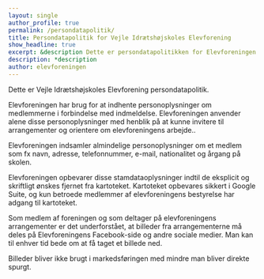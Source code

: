 ```yaml
---
layout: single
author_profile: true
permalink: /persondatapolitik/
title: Persondatapolitik for Vejle Idrætshøjskoles Elevforening
show_headline: true
excerpt: &description Dette er persondatapolitikken for Elevforeningen på Vejle Idrætshøjskole.
description: *description
author: elevforeningen
---
```


Dette er Vejle Idrætshøjskoles Elevforening persondatapolitik.

Elevforeningen har brug for at indhente personoplysninger om medlemmerne i forbindelse med indmeldelse. Elevforeningen anvender alene disse personoplysninger med henblik på at kunne invitere til arrangementer og orientere om elevforeningens arbejde..

Elevforeningen indsamler almindelige personoplysninger om et medlem som fx navn, adresse, telefonnummer, e-mail, nationalitet og årgang på skolen.

Elevforeningen opbevarer disse stamdataoplysninger indtil de eksplicit og skriftligt ønskes fjernet fra kartoteket. Kartoteket opbevares sikkert i Google Suite, og kun betroede medlemmer af elevforeningens bestyrelse har adgang til kartoteket.

Som medlem af foreningen og som deltager på elevforeningens arrangementer er det underforstået, at billeder fra arrangementerne må deles på Elevforeningens Facebook-side og andre sociale medier. Man kan til enhver tid bede om at få taget et billede ned.

Billeder bliver ikke brugt i markedsføringen med mindre man bliver direkte spurgt.
